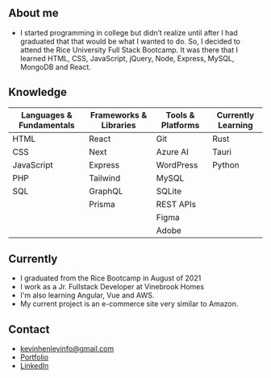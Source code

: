 ## About me

- I started programming in college but didn’t realize until after I had graduated that that would be what I wanted to do. So, I decided to attend the Rice University Full Stack Bootcamp. It was there that I learned HTML, CSS, JavaScript, jQuery, Node, Express, MySQL, MongoDB and React.

## Knowledge 

| **Languages & Fundamentals** | **Frameworks & Libraries** | **Tools & Platforms** | **Currently Learning** |
|------------------------------|----------------------------|-----------------------|------------------------|
| HTML                         | React                      | Git                   | Rust                   |
| CSS                          | Next                       | Azure AI              | Tauri                  |
| JavaScript                   | Express                    | WordPress             | Python                 |
| PHP                          | Tailwind                   | MySQL                 |                        |
| SQL                          | GraphQL                    | SQLite                |                        |
|                              | Prisma                     | REST APIs             |                        |
|                              |                            | Figma                 |                        |
|                              |                            | Adobe                 |                        |



## Currently

- I graduated from the Rice Bootcamp in August of 2021
- I work as a Jr. Fullstack Developer at Vinebrook Homes
- I'm also learning Angular, Vue and AWS.
- My current project is an e-commerce site very similar to Amazon.



## Contact

- kevinhenleyinfo@gmail.com
- [Portfolio](https://kevinhenleycode.github.io/React_Portfolio/)
- [LinkedIn](https://www.linkedin.com/in/kevin-henley/)

